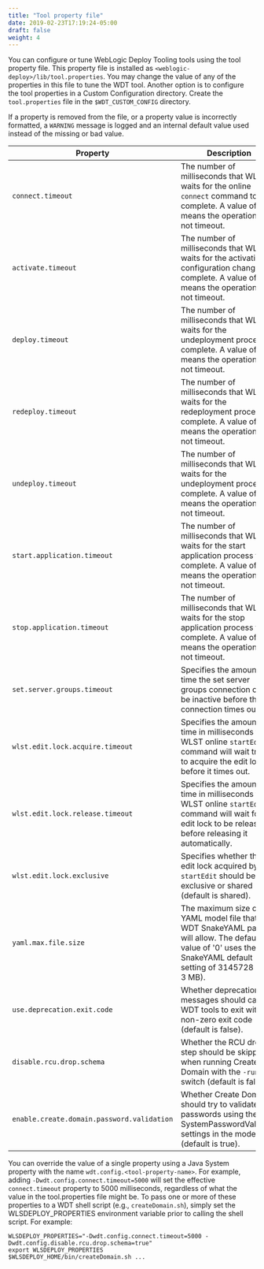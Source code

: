 ```yaml
---
title: "Tool property file"
date: 2019-02-23T17:19:24-05:00
draft: false
weight: 4
---
```



 You can configure or tune WebLogic Deploy Tooling tools using the tool property file. This property file is installed as `<weblogic-deploy>/lib/tool.properties`. You may change the value of any of the properties in this file to tune the WDT tool. Another option is to configure the tool properties in a Custom Configuration directory. Create the `tool.properties` file in the `$WDT_CUSTOM_CONFIG` directory.

 If a property is removed from the file, or a property value is incorrectly formatted, a `WARNING` message is logged and an internal default value used instead of the missing or bad value.

 | Property                         | Description                                                                                                                                                             |
 |----------------------------------|-------------------------------------------------------------------------------------------------------------------------------------------------------------------------|
 | `connect.timeout`                | The number of milliseconds that WLST waits for the online `connect` command to complete. A value of 0 means the operation will not timeout.                             |
 | `activate.timeout`               | The number of milliseconds that WLST waits for the activation of configuration changes to complete. A value of -1 means the operation will not timeout.                 |
 | `deploy.timeout`                 | The number of milliseconds that WLST waits for the undeployment process to complete. A value of 0 means the operation will not timeout.                                 |
 | `redeploy.timeout`               | The number of milliseconds that WLST waits for the redeployment process to complete. A value of 0 means the operation will not timeout.                                 |
 | `undeploy.timeout`               | The number of milliseconds that WLST waits for the undeployment process to complete. A value of 0 means the operation will not timeout.                                 |
 | `start.application.timeout`      | The number of milliseconds that WLST waits for the start application process to complete. A value of 0 means the operation will not timeout.                            |
 | `stop.application.timeout`       | The number of milliseconds that WLST waits for the stop application process to complete. A value of 0 means the operation will not timeout.                             |
 | `set.server.groups.timeout`      | Specifies the amount of time the set server groups connection can be inactive before the connection times out.                                                          |
 | `wlst.edit.lock.acquire.timeout` | Specifies the amount of time in milliseconds the WLST online `startEdit` command will wait trying to acquire the edit lock before it times out.                         |
 | `wlst.edit.lock.release.timeout` | Specifies the amount of time in milliseconds the WLST online `startEdit` command will wait for the edit lock to be released before releasing it automatically.          |
 | `wlst.edit.lock.exclusive`       | Specifies whether the edit lock acquired by `startEdit` should be exclusive or shared (default is shared).                                                              |
 | `yaml.max.file.size`             | The maximum size of the YAML model file that the WDT SnakeYAML parser will allow.  The default value of '0' uses the SnakeYAML default setting of 3145728 (i.e., 3 MB). |
 | `use.deprecation.exit.code`      | Whether deprecation messages should cause WDT tools to exit with a non-zero exit code (default is false).                                                               |
 | `disable.rcu.drop.schema`        | Whether the RCU drop step should be skipped when running Create Domain with the `-run_rco` switch (default is false).                                                   |
 | `enable.create.domain.password.validation`        | Whether Create Domain should try to validate user passwords using the SystemPasswordValidator settings in the model (default is true).                                  |

 You can override the value of a single property using a Java System property with the name `wdt.config.<tool-property-name>`.
 For example, adding `-Dwdt.config.connect.timeout=5000` will set the effective `connect.timeout` property to 5000 milliseconds, regardless of what the value in the tool.properties file might be.  To pass
 one or more of these properties to a WDT shell script (e.g., `createDomain.sh`), simply set the WLSDEPLOY_PROPERTIES environment variable prior to calling the shell script.  For example:
 
```shell
WLSDEPLOY_PROPERTIES="-Dwdt.config.connect.timeout=5000 -Dwdt.config.disable.rcu.drop.schema=true"
export WLSDEPLOY_PROPERTIES
$WLSDEPLOY_HOME/bin/createDomain.sh ...
```
